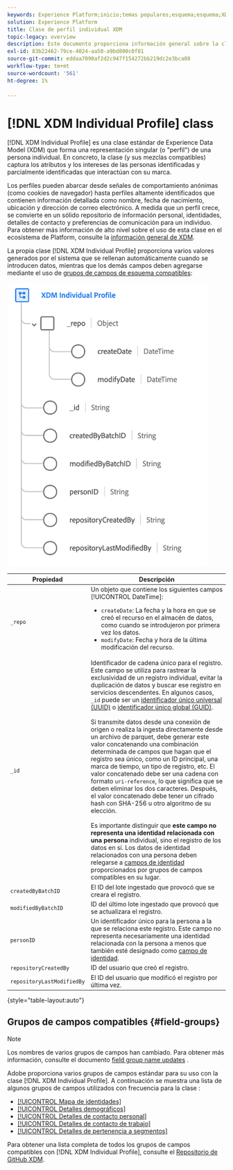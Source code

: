 ```yaml
---
keywords: Experience Platform;inicio;temas populares;esquema;esquema;XDM;perfil individual;campos;esquemas;esquemas;mapa de identidad;mapa de identidad;mapa de identidad;diseño de esquema;mapa;mapa;esquema de unión;unión
solution: Experience Platform
title: Clase de perfil individual XDM
topic-legacy: overview
description: Este documento proporciona información general sobre la clase XDM Individual Profile.
exl-id: 83b22462-79ce-4024-aa50-a9bd800c0f81
source-git-commit: eddaa7090af2d2c947f154272bb219dc2e3bca08
workflow-type: tm+mt
source-wordcount: '561'
ht-degree: 1%

---
```


# [!DNL XDM Individual Profile] class

[!DNL XDM Individual Profile] es una clase estándar de Experience Data Model (XDM) que forma una representación singular (o &quot;perfil&quot;) de una persona individual. En concreto, la clase (y sus mezclas compatibles) captura los atributos y los intereses de las personas identificadas y parcialmente identificadas que interactúan con su marca.

Los perfiles pueden abarcar desde señales de comportamiento anónimas (como cookies de navegador) hasta perfiles altamente identificados que contienen información detallada como nombre, fecha de nacimiento, ubicación y dirección de correo electrónico. A medida que un perfil crece, se convierte en un sólido repositorio de información personal, identidades, detalles de contacto y preferencias de comunicación para un individuo. Para obtener más información de alto nivel sobre el uso de esta clase en el ecosistema de Platform, consulte la [información general de XDM](../home.md#data-behaviors).

La propia clase [!DNL XDM Individual Profile] proporciona varios valores generados por el sistema que se rellenan automáticamente cuando se introducen datos, mientras que los demás campos deben agregarse mediante el uso de [grupos de campos de esquema compatibles](#field-groups):

![](../images/classes/individual-profile.png)

| Propiedad | Descripción |
| --- | --- |
| `_repo` | Un objeto que contiene los siguientes campos [!UICONTROL DateTime]: <ul><li>`createDate`: La fecha y la hora en que se creó el recurso en el almacén de datos, como cuando se introdujeron por primera vez los datos.</li><li>`modifyDate`: Fecha y hora de la última modificación del recurso.</li></ul> |
| `_id` | Identificador de cadena único para el registro. Este campo se utiliza para rastrear la exclusividad de un registro individual, evitar la duplicación de datos y buscar ese registro en servicios descendentes. En algunos casos, `_id` puede ser un [identificador único universal (UUID)](https://tools.ietf.org/html/rfc4122) o [identificador único global (GUID)](https://docs.microsoft.com/en-us/dotnet/api/system.guid?view=net-5.0).<br><br>Si transmite datos desde una conexión de origen o realiza la ingesta directamente desde un archivo de parquet, debe generar este valor concatenando una combinación determinada de campos que hagan que el registro sea único, como un ID principal, una marca de tiempo, un tipo de registro, etc. El valor concatenado debe ser una cadena con formato `uri-reference`, lo que significa que se deben eliminar los dos caracteres. Después, el valor concatenado debe tener un cifrado hash con SHA-256 u otro algoritmo de su elección.<br><br>Es importante distinguir que  **este campo no representa una identidad relacionada con una persona** individual, sino el registro de los datos en sí. Los datos de identidad relacionados con una persona deben relegarse a [campos de identidad](../schema/composition.md#identity) proporcionados por grupos de campos compatibles en su lugar. |
| `createdByBatchID` | El ID del lote ingestado que provocó que se creara el registro. |
| `modifiedByBatchID` | ID del último lote ingestado que provocó que se actualizara el registro. |
| `personID` | Un identificador único para la persona a la que se relaciona este registro. Este campo no representa necesariamente una identidad relacionada con la persona a menos que también esté designado como [campo de identidad](../schema/composition.md#identity). |
| `repositoryCreatedBy` | ID del usuario que creó el registro. |
| `repositoryLastModifiedBy` | El ID del usuario que modificó el registro por última vez. |

{style=&quot;table-layout:auto&quot;}

## Grupos de campos compatibles {#field-groups}

>[!NOTE]
>
>Los nombres de varios grupos de campos han cambiado. Para obtener más información, consulte el documento [field group name updates](../field-groups/name-updates.md) .

Adobe proporciona varios grupos de campos estándar para su uso con la clase [!DNL XDM Individual Profile]. A continuación se muestra una lista de algunos grupos de campos utilizados con frecuencia para la clase :

* [[!UICONTROL Mapa de identidades]](../field-groups/profile/identitymap.md)
* [[!UICONTROL Detalles demográficos]](../field-groups/profile/demographic-details.md)
* [[!UICONTROL Detalles de contacto personal]](../field-groups/profile/personal-contact-details.md)
* [[!UICONTROL Detalles de contacto de trabajo]](../field-groups/profile/work-contact-details.md)
* [[!UICONTROL Detalles de pertenencia a segmentos]](../field-groups/profile/segmentation.md)

Para obtener una lista completa de todos los grupos de campos compatibles con [!DNL XDM Individual Profile], consulte el [Repositorio de GitHub XDM](https://github.com/adobe/xdm/tree/master/components/mixins/profile).
